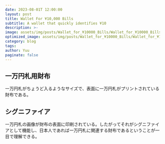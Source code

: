 ```yaml
---
date: 2023-08-01T 12:00:00
layout: post
title: Wallet For ¥10,000 Bills
subtitle: A wallet that quickly identifies ¥10
description: >-
image: assets/img/posts/Wallet_for_¥10000_Bills/Wallet_for_¥10000_Bills.jpg
optimized_image: assets/img/posts/Wallet_for_¥10000_Bills/Wallet_for_¥10000_Bills_resized_thumbnail.jpg
category: blog
tags: 
author: Yuu
paginate: false
---
```


## 一万円札用財布

一万円札がちょうど入るようなサイズで、表面に一万円札がプリントされている財布である。

## シグニファイア

一万円札の画像が財布の表面に印刷されている。したがってそれがシグニファイアとして機能し、日本人であれば一万円札に関連する財布であるということが一目で理解できる。
